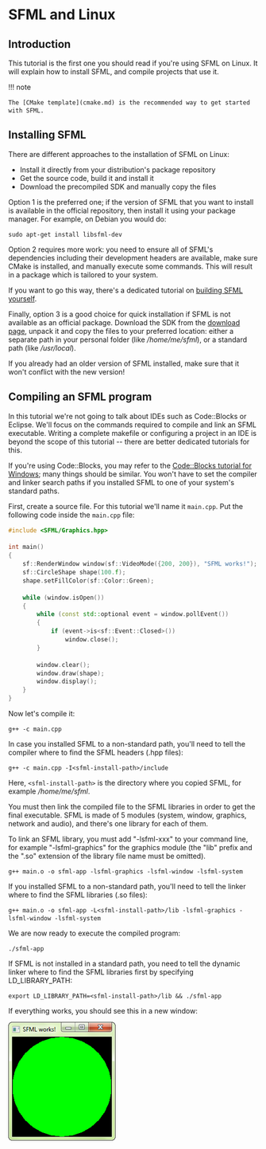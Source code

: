# SFML and Linux

## Introduction

This tutorial is the first one you should read if you're using SFML on Linux.
It will explain how to install SFML, and compile projects that use it.

!!! note

    The [CMake template](cmake.md) is the recommended way to get started with SFML.

## Installing SFML

There are different approaches to the installation of SFML on Linux:

- Install it directly from your distribution's package repository
- Get the source code, build it and install it
- Download the precompiled SDK and manually copy the files

Option 1 is the preferred one; if the version of SFML that you want to install is available in the official repository, then install it using your package manager.
For example, on Debian you would do:

```
sudo apt-get install libsfml-dev
```

Option 2 requires more work: you need to ensure all of SFML's dependencies including their development headers are available, make sure CMake is installed, and manually execute some commands.
This will result in a package which is tailored to your system.
 
If you want to go this way, there's a dedicated tutorial on [building SFML yourself](build-from-source.md "How to build SFML").

Finally, option 3 is a good choice for quick installation if SFML is not available as an official package.
Download the SDK from the [download page](https://www.sfml-dev.org/download.php "Go to the download page"), unpack it and copy the files to your preferred location: either a separate path in your personal folder (like */home/me/sfml*), or a standard path (like */usr/local*).

If you already had an older version of SFML installed, make sure that it won't conflict with the new version!

## Compiling an SFML program

In this tutorial we're not going to talk about IDEs such as Code::Blocks or Eclipse.
We'll focus on the commands required to compile and link an SFML executable.
Writing a complete makefile or configuring a project in an IDE is beyond the scope of this tutorial -- there are better dedicated tutorials for this.
 
If you're using Code::Blocks, you may refer to the [Code::Blocks tutorial for Windows](code-blocks.md "SFML and Code::Blocks"); many things should be similar.
You won't have to set the compiler and linker search paths if you installed SFML to one of your system's standard paths.

First, create a source file.
For this tutorial we'll name it `main.cpp`.
Put the following code inside the `main.cpp` file:

```cpp
#include <SFML/Graphics.hpp>

int main()
{
    sf::RenderWindow window(sf::VideoMode({200, 200}), "SFML works!");
    sf::CircleShape shape(100.f);
    shape.setFillColor(sf::Color::Green);

    while (window.isOpen())
    {
        while (const std::optional event = window.pollEvent())
        {
            if (event->is<sf::Event::Closed>())
                window.close();
        }

        window.clear();
        window.draw(shape);
        window.display();
    }
}
```

Now let's compile it:

```
g++ -c main.cpp
```

In case you installed SFML to a non-standard path, you'll need to tell the compiler where to find the SFML headers (.hpp files):

```
g++ -c main.cpp -I<sfml-install-path>/include
```

Here, `<sfml-install-path>` is the directory where you copied SFML, for example */home/me/sfml*.

You must then link the compiled file to the SFML libraries in order to get the final executable.
SFML is made of 5 modules (system, window, graphics, network and audio), and there's one library for each of them.
 
To link an SFML library, you must add "-lsfml-xxx" to your command line, for example "-lsfml-graphics" for the graphics module (the "lib" prefix and the ".so" extension of the library file name must be omitted).

```
g++ main.o -o sfml-app -lsfml-graphics -lsfml-window -lsfml-system
```

If you installed SFML to a non-standard path, you'll need to tell the linker where to find the SFML libraries (.so files):

```
g++ main.o -o sfml-app -L<sfml-install-path>/lib -lsfml-graphics -lsfml-window -lsfml-system
```

We are now ready to execute the compiled program:

```
./sfml-app
```

If SFML is not installed in a standard path, you need to tell the dynamic linker where to find the SFML libraries first by specifying LD_LIBRARY_PATH:

```
export LD_LIBRARY_PATH=<sfml-install-path>/lib && ./sfml-app
```

If everything works, you should see this in a new window:

![Screenshot of the Hello SFML application](linux-app.png "Screenshot of the Hello SFML application")
